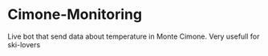 # Cimone-Monitoring
Live bot that send data about temperature in Monte Cimone. Very usefull for ski-lovers
